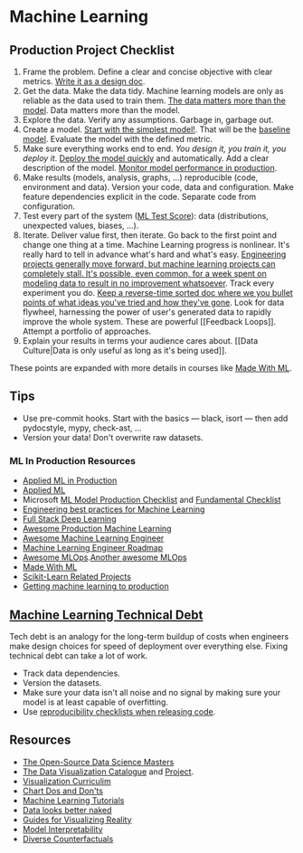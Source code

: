 # Machine Learning

## Production Project Checklist

1. Frame the problem. Define a clear and concise objective with clear metrics. [Write it as a design doc](https://applyingml.com/resources/ml-design-docs/d).
1. Get the data. Make the data tidy. Machine learning models are only as reliable as the data used to train them. [The data matters more than the model](https://twitter.com/beeonaposy/status/1353735905962577920). Data matters more than the model.
1. Explore the data. Verify any assumptions. Garbage in, garbage out.
1. Create a model. [Start with the simplest model!](https://developers.google.com/machine-learning/guides/rules-of-ml/). That will be the [baseline model](https://blog.insightdatascience.com/always-start-with-a-stupid-model-no-exceptions-3a22314b9aaa). Evaluate the model with the defined metric.
1. Make sure everything works end to end. _You design it, you train it, you deploy it_. [Deploy the model quickly](https://nlathia.github.io/2019/08/Machine-learning-faster.html) and automatically. Add a clear description of the model. [Monitor model performance in production](https://youtu.be/hqxQO7MoQIE).
1. Make results (models, analysis, graphs, ...) reproducible (code, environment and data). Version your code, data and configuration. Make feature dependencies explicit in the code. Separate code from configuration.
1. Test every part of the system ([ML Test Score](https://static.googleusercontent.com/media/research.google.com/en//pubs/archive/aad9f93b86b7addfea4c419b9100c6cdd26cacea.pdf)): data (distributions, unexpected values, biases, ...).
1. Iterate. Deliver value first, then iterate. Go back to the first point and change one thing at a time. Machine Learning progress is nonlinear. It's really hard to tell in advance what's hard and what's easy. [Engineering projects generally move forward, but machine learning projects can completely stall. It's possible, even common, for a week spent on modeling data to result in no improvement whatsoever](https://medium.com/@l2k/why-are-machine-learning-projects-so-hard-to-manage-8e9b9cf49641). Track every experiment you do. [Keep a reverse-time sorted doc where we you bullet points of what ideas you've tried and how they've gone](https://operatorai.substack.com/p/why-do-we-write-machine-learning). Look for data flywheel, harnessing the power of user's generated data to rapidly improve the whole system. These are powerful [[Feedback Loops]]. Attempt a portfolio of approaches.
1. Explain your results in terms your audience cares about. [[Data Culture|Data is only useful as long as it's being used]].

These points are expanded with more details in courses like [Made With ML](https://madewithml.com/).

## Tips

- Use pre-commit hooks. Start with the basics — black, isort — then add pydocstyle, mypy, check-ast, ...
- Version your data! Don't overwrite raw datasets.

### ML In Production Resources

- [Applied ML in Production](https://madewithml.com/courses/applied-ml-in-production/)
- [Applied ML](https://github.com/eugeneyan/applied-ml)
- Microsoft [ML Model Production Checklist](https://microsoft.github.io/code-with-engineering-playbook/machine-learning/ml-model-checklist/) and [Fundamental Checklist](https://microsoft.github.io/code-with-engineering-playbook/machine-learning/ml-fundamentals-checklist/)
- [Engineering best practices for Machine Learning](https://se-ml.github.io/practices/)
- [Full Stack Deep Learning](https://course.fullstackdeeplearning.com/)
- [Awesome Production Machine Learning](https://github.com/EthicalML/awesome-production-machine-learning)
- [Awesome Machine Learning Engineer](https://github.com/radix-ai/awesome-machine-learning-engineer)
- [Machine Learning Engineer Roadmap](https://github.com/chris-chris/ml-engineer-roadmap)
- [Awesome MLOps](https://github.com/visenger/awesome-mlops).[Another awesome MLOps](https://github.com/kelvins/awesome-mlops)
- [Made With ML](https://madewithml.com/)
- [Scikit-Learn Related Projects](https://scikit-learn.org/stable/related_projects.html)
- [Getting machine learning to production](https://vickiboykis.com/2020/06/09/getting-machine-learning-to-production/)

## [Machine Learning Technical Debt](https://matthewmcateer.me/blog/machine-learning-technical-debt)

Tech debt is an analogy for the long-term buildup of costs when engineers make design choices for speed of deployment over everything else. Fixing technical debt can take a lot of work.

- Track data dependencies.
- Version the datasets.
- Make sure your data isn't all noise and no signal by making sure your model is at least capable of overfitting.
- Use [reproducibility checklists when releasing code](https://www.cs.mcgill.ca/~jpineau/ReproducibilityChecklist.pdf).

## Resources

- [The Open-Source Data Science Masters](https://github.com/datasciencemasters/go)
- [The Data Visualization Catalogue](https://datavizcatalogue.com/) and [Project](https://datavizproject.com/).
- [Visualization Curriculim](https://jjallaire.github.io/visualization-curriculum/)
- [Chart Dos and Don'ts](https://www.eea.europa.eu/data-and-maps/daviz/learn-more/chart-dos-and-donts)
- [Machine Learning Tutorials](https://ujjwalkarn.github.io/Machine-Learning-Tutorials/)
- [Data looks better naked](https://www.darkhorseanalytics.com/blog/data-looks-better-naked)
- [Guides for Visualizing Reality](https://flowingdata.com/2020/06/01/guides-for-visualizing-reality/)
- [Model Interpretability](https://ff06-2020.fastforwardlabs.com/)
- [Diverse Counterfactuals](https://www.microsoft.com/en-us/research/blog/open-source-library-provides-explanation-for-machine-learning-through-diverse-counterfactuals/)
